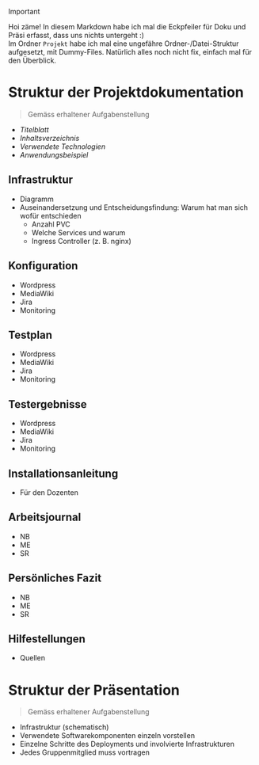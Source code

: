 >[!IMPORTANT]
>Hoi zäme!
>In diesem Markdown habe ich mal die Eckpfeiler für Doku und Präsi erfasst, dass uns nichts untergeht :)  
>Im Ordner `Projekt` habe ich mal eine ungefähre Ordner-/Datei-Struktur aufgesetzt, mit Dummy-Files. Natürlich alles noch nicht fix, einfach mal für den Überblick.

# Struktur der Projektdokumentation
> Gemäss erhaltener Aufgabenstellung
- *Titelblatt*
- *Inhaltsverzeichnis*
- *Verwendete Technologien*
- *Anwendungsbeispiel*

## Infrastruktur
- Diagramm
- Auseinandersetzung und Entscheidungsfindung: Warum hat man sich wofür entschieden
  - Anzahl PVC
  - Welche Services und warum
  - Ingress Controller (z. B. nginx)

## Konfiguration
- Wordpress
- MediaWiki
- Jira
- Monitoring

## Testplan 
- Wordpress
- MediaWiki
- Jira
- Monitoring

## Testergebnisse
- Wordpress
- MediaWiki
- Jira
- Monitoring

## Installationsanleitung
- Für den Dozenten

## Arbeitsjournal
- NB
- ME
- SR

## Persönliches Fazit
- NB
- ME
- SR

## Hilfestellungen
- Quellen 

# Struktur der Präsentation
> Gemäss erhaltener Aufgabenstellung
- Infrastruktur (schematisch)
- Verwendete Softwarekomponenten einzeln vorstellen
- Einzelne Schritte des Deployments und involvierte Infrastrukturen
- Jedes Gruppenmitglied muss vortragen
